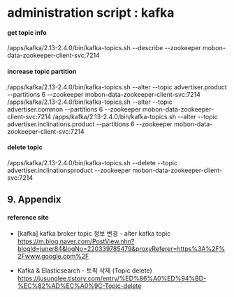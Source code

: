 # administration script : kafka

#### get topic info
/apps/kafka/2.13-2.4.0/bin/kafka-topics.sh --describe --zookeeper mobon-data-zookeeper-client-svc:7214

#### increase topic partition
/apps/kafka/2.13-2.4.0/bin/kafka-topics.sh --alter --topic advertiser.product --partitions 6 --zookeeper mobon-data-zookeeper-client-svc:7214
/apps/kafka/2.13-2.4.0/bin/kafka-topics.sh --alter --topic advertiser.common --partitions 6 --zookeeper mobon-data-zookeeper-client-svc:7214
/apps/kafka/2.13-2.4.0/bin/kafka-topics.sh --alter --topic advertiser.inclinations.product --partitions 6 --zookeeper mobon-data-zookeeper-client-svc:7214

#### delete topic
/apps/kafka/2.13-2.4.0/bin/kafka-topics.sh --delete --topic advertiser.inclinationsproduct --zookeeper mobon-data-zookeeper-client-svc:7214

## 9. Appendix

#### reference site

+ [kafka] kafka broker topic 정보 변경 - alter kafka topic  
https://m.blog.naver.com/PostView.nhn?blogId=juner84&logNo=220339785479&proxyReferer=https%3A%2F%2Fwww.google.com%2F

* Kafka & Elasticsearch - 토픽 삭제 (Topic delete)  
https://jusunglee.tistory.com/entry/%ED%86%A0%ED%94%BD-%EC%82%AD%EC%A0%9C-Topic-delete
